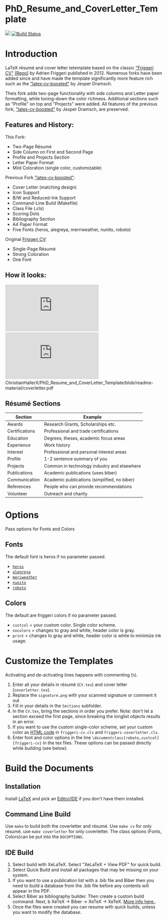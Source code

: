 # PhD_Resume_and_CoverLetter_Template

[![](https://img.shields.io/badge/PDF-latest-orange.svg?style=flat)](https://github.com/JesperDramsch/latex-cv-boosted/tree/master-pdf) [![Build Status](https://travis-ci.org/JesperDramsch/latex-cv-boosted.svg?branch=master)](https://travis-ci.org/JesperDramsch/latex-cv-boosted)


# Introduction

LaTeX résumé and cover letter tetemplate based on the classic <a href="https://www.latextemplates.com/template/friggeri-resume-cv" target="_blank"> "Friggeri CV"</a> <a href="https://github.com/ashee/cv" target="_blank">(Repo)</a> by Adrien Friggeri published in 2012. Numerous forks have been added since and have made the template significantly more feature rich such as the <a href="https://www.latextemplates.com/template/friggeri-resume-cv" target="_blank">"latex-cv-boosted"</a> by Jesper Dramsch. 

Theis fork adds two-page functionality with side columns and Letter paper formatting, while toning-down the color richness. Additional sections such as "Profile" on top and "Projects" were added. All features of the previous fork, <a href="https://www.latextemplates.com/template/friggeri-resume-cv" target="_blank">"latex-cv-boosted"</a> by Jesper Dramsch, are preserved.

## Features and History:

This Fork:
* Two-Page Résumé
* Side Column on First and Second Page
* Profile and Projects Section
* Letter Paper Format
* Mild Coloration (single color, customizable)

Previous Fork <a href="https://www.latextemplates.com/template/friggeri-resume-cv" target="_blank">"latex-cv-boosted"</a>:
* Cover Letter (matching design)
* Icon Support
* B/W and Reduced-Ink Support
* Command-Line Build (Makefile)
* Class File (.cls)
* Scoring Dots
* Bibliography Section
* A4 Paper Format
* Five Fonts (heros, alegreya, merriweather, nunito, roboto)

Original <a href="https://github.com/ashee/cv" target="_blank">Friggeri CV</a>:
* Single-Page Résumé
* Strong Coloration
* One Font

## How it looks:

![Résumé PDF](https://raw.githubusercontent.com/ChristianHallerX/PhD_Resume_and_CoverLetter_Template/readme-material/cv.pdf)
![CoverLetter PDF](https://raw.githubusercontent.com/ChristianHallerX/PhD_Resume_and_CoverLetter_Template/readme-material/coverletter.pdf) ChristianHallerX/PhD_Resume_and_CoverLetter_Template/blob/readme-material/coverletter.pdf

## Résumé Sections

| Section        | Example                                      |
|----------------|----------------------------------------------|
| Awards         | Research Grants, Scholarships etc.           |
| Certifications | Professional and trade certifications        |
| Education      | Degrees, theses, academic focus areas        |
| Experience     | Work history                                 |
| Interest       | Professional and personal interest areas     |
| Profile        | 1-2 sentence summary of you                  |
| Projects       | Common in technology industry and elsewhere  |
| Publications   | Academic publications (uses biber)           |
| Communication  | Academic publications (simplified, no biber) |
| References     | People who can provide recommendations       |
| Volunteer      | Outreach and charity                         |


# Options
Pass options for Fonts and Colors

## Fonts
The default font is heros if no parameter passed.
* <a href="https://tug.org/FontCatalogue/texgyreheros/" target="_blank">`heros`</a>
* <a href="https://tug.org/FontCatalogue/alegreyasans/" target="_blank">`alegreya`</a>
* <a href="https://tug.org/FontCatalogue/merriweathersans/" target="_blank">`meriweather`</a>
* <a href="https://fonts.adobe.com/fonts/nunito" target="_blank">`nunito`</a>
* <a href="https://tug.org/FontCatalogue/roboto/" target="_blank">`roboto`</a>

## Colors
The default are friggeri colors if no parameter passed.
* `custcol` = your custom color. Single color scheme.
* `nocolors` = changes to gray and white, header color is gray.
* `print` = changes to gray and white, header color is white to minimize ink usage.

# Customize the Templates
Activating and de-activating lines happens with commenting (`%`).
1. Enter all your details in résumé (`CV.tex`) and cover letter (`coverletter.tex`).
2. Replace the `signature.png` with your scanned signature or comment it out 
2. Fill in your details in the `Sections` subfolder.
3. In the `CV.tex`, bring the sections in order you prefer. Note: don't let a section exceed the first page, since breaking the longlist objects results in an error.
4. If you want to use the custom single-color scheme, set your custom color as <a href="https://htmlcolorcodes.com/" target="_blank">HTML code</a> in `friggeri-cv.cls` and `friggeri-coverletter.cls`.
4. Enter font and color options in the line `\documentclass[roboto,custcol]{friggeri-cv}` in the tex files. These options can be passed directly while building (see below).

# Build the Documents

## Installation

Install <a href="https://www.latex-project.org/" target="_blank">LaTeX</a> and pick an <a href="https://tex.stackexchange.com/questions/339/latex-editors-ides" target="_blank">Editor/IDE</a> if you don't have them installed.

## Command Line Build

Use `make` to build both the coverletter and résumé. Use `make cv` for only résumé, use `make coverletter` for only coverletter.
The class options (Fonts, Colors)can be put into the `DOCOPTIONS`.

## IDE Build

1. Select build with XeLaTeX. Select "XeLaTeX + View PDF" for quick build.
3. Select Quick Build and install all packages that may be missing on your system.
2. If you want to use a publication list with a .bib file and Biber then you need to build a database from the .bib file before any contents will appear in the PDF.
  1. Select Biber as bibliography builder. Then create a custom build command:  Next, b XeTeX -> Biber -> XeTeX -> XeTeX. <a href="https://tex.stackexchange.com/questions/154751/biblatex-with-biber-configuring-my-editor-to-avoid-undefined-citations/" target="_blank">More info here.</a>.
  2. Once the files were created you can resume with quick builds, unless you want to modify the database.

